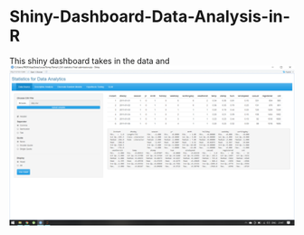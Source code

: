 # Shiny-Dashboard-Data-Analysis-in-R
This shiny dashboard takes in
the data and 
![1](Images/1.png)
